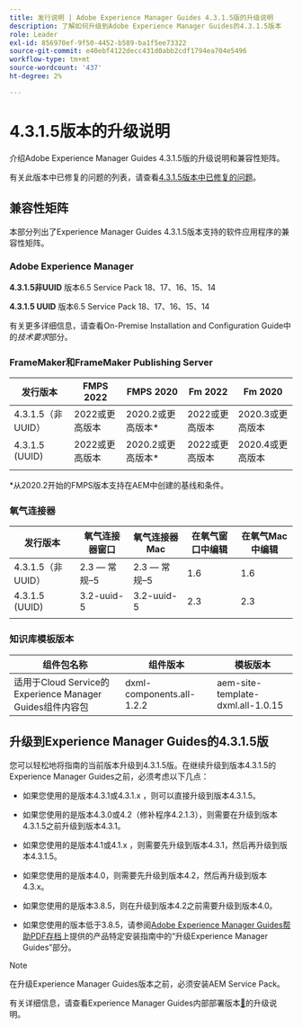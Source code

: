 ```yaml
---
title: 发行说明 | Adobe Experience Manager Guides 4.3.1.5版的升级说明
description: 了解如何升级到Adobe Experience Manager Guides的4.3.1.5版本
role: Leader
exl-id: 856970ef-9f50-4452-b589-ba1f5ee73322
source-git-commit: e40ebf4122decc431d0abb2cdf1794ea704e5496
workflow-type: tm+mt
source-wordcount: '437'
ht-degree: 2%

---
```


# 4.3.1.5版本的升级说明

介绍Adobe Experience Manager Guides 4.3.1.5版的升级说明和兼容性矩阵。


有关此版本中已修复的问题的列表，请查看[4.3.1.5版本中已修复的问题](../release-info/fixed-issues-4-3-1-5.md)。




## 兼容性矩阵

本部分列出了Experience Manager Guides 4.3.1.5版本支持的软件应用程序的兼容性矩阵。

### Adobe Experience Manager

**4.3.1.5非UUID**
版本6.5 Service Pack 18、17、16、15、14

**4.3.1.5 UUID**
版本6.5 Service Pack 18、17、16、15、14

有关更多详细信息，请查看On-Premise Installation and Configuration Guide中的&#x200B;*技术要求*&#x200B;部分。

### FrameMaker和FrameMaker Publishing Server

| 发行版本 | FMPS 2022 | FMPS 2020 | Fm 2022 | Fm 2020 |
| --- | --- | --- | --- | --- |
| 4.3.1.5（非UUID） | 2022或更高版本 | 2020.2或更高版本* | 2022或更高版本 | 2020.3或更高版本 |
| 4.3.1.5 (UUID) | 2022或更高版本 | 2020.2或更高版本* | 2022或更高版本 | 2020.4或更高版本 |
| | | | |

*从2020.2开始的FMPS版本支持在AEM中创建的基线和条件。

### 氧气连接器

| 发行版本 | 氧气连接器窗口 | 氧气连接器Mac | 在氧气窗口中编辑 | 在氧气Mac中编辑 |
| --- | --- | --- |--- |--- |
| 4.3.1.5（非UUID） | 2.3 — 常规–5 | 2.3 — 常规–5 | 1.6 | 1.6 |
| 4.3.1.5 (UUID) | 3.2-uuid-5 | 3.2-uuid-5 | 2.3 | 2.3 |
|  |  |   |



### 知识库模板版本

| 组件包名称 | 组件版本 | 模板版本 |
|---|---|---|
| 适用于Cloud Service的Experience Manager Guides组件内容包 | dxml-components.all-1.2.2 | aem-site-template-dxml.all-1.0.15 |



## 升级到Experience Manager Guides的4.3.1.5版


您可以轻松地将指南的当前版本升级到4.3.1.5版。在继续升级到版本4.3.1.5的Experience Manager Guides之前，必须考虑以下几点：


- 如果您使用的是版本4.3.1或4.3.1.x ，则可以直接升级到版本4.3.1.5。
- 如果您使用的是版本4.3.0或4.2（修补程序4.2.1.3），则需要在升级到版本4.3.1.5之前升级到版本4.3.1。

- 如果您使用的是版本4.1或4.1.x ，则需要先升级到版本4.3.1，然后再升级到版本4.3.1.5。


- 如果您使用的是版本4.0，则需要先升级到版本4.2，然后再升级到版本4.3.x。
- 如果您使用的是版本3.8.5，则在升级到版本4.2之前需要升级到版本4.0。
- 如果您使用的版本低于3.8.5，请参阅[Adobe Experience Manager Guides帮助PDF存档](https://helpx.adobe.com/xml-documentation-for-experience-manager/archive.html)上提供的产品特定安装指南中的“升级Experience Manager Guides”部分。



>[!NOTE]
>
>在升级Experience Manager Guides版本之前，必须安装AEM Service Pack。

有关详细信息，请查看Experience Manager Guides内部部署版本[&#128279;](../install-guide/upgrade-xml-documentation.md)的升级说明。
